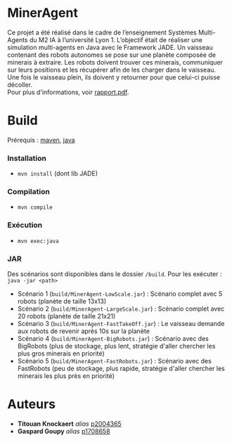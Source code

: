 # MinerAgent
Ce projet a été réalisé dans le cadre de l’enseignement Systèmes Multi-Agents du M2 IA à l’université Lyon 1. L’objectif était de réaliser une simulation multi-agents en Java avec le Framework JADE. Un vaisseau contenant des robots autonomes se pose sur une planète composée de minerais à extraire. Les robots doivent trouver ces minerais, communiquer sur leurs positions et les récupérer afin de les charger dans le vaisseau. Une fois le vaisseau plein, ils doivent y retourner pour que celui-ci puisse décoller.  
Pour plus d'informations, voir [rapport.pdf](rapport.pdf).



# Build
Prérequis : [maven](https://maven.apache.org/), [java](https://www.java.com/fr/)

### Installation
- `mvn install` (dont lib JADE)

### Compilation
- `mvn compile`

### Exécution
- `mvn exec:java`

### JAR
Des scénarios sont disponibles dans le dossier `/build`. Pour les exécuter : `java -jar <path>`  
- Scénario 1 (`build/MinerAgent-LowScale.jar`) : Scénario complet avec 5 robots (planète de taille 13x13)
- Scénario 2 (`build/MinerAgent-LargeScale.jar`) : Scénario complet avec 20 robots (planète de taille 21x21)
- Scénario 3 (`build/MinerAgent-FastTakeOff.jar`) : Le vaisseau demande aux robots de revenir après 10s sur la planète
- Scénario 4 (`build/MinerAgent-BigRobots.jar`) : Scénario avec des BigRobots (plus de stockage, plus lent, stratégie d'aller chercher les plus gros minerais en priorité)
- Scénario 5 (`build/MinerAgent-FastRobots.jar`) : Scénario avec des FastRobots (peu de stockage, plus rapide, stratégie d'aller chercher les minerais les plus près en priorité)



# Auteurs
* **Titouan Knockaert** _alias_ [p2004365](https://forge.univ-lyon1.fr/p2004365)
* **Gaspard Goupy** _alias_ [p1708658](https://forge.univ-lyon1.fr/p1708658)
